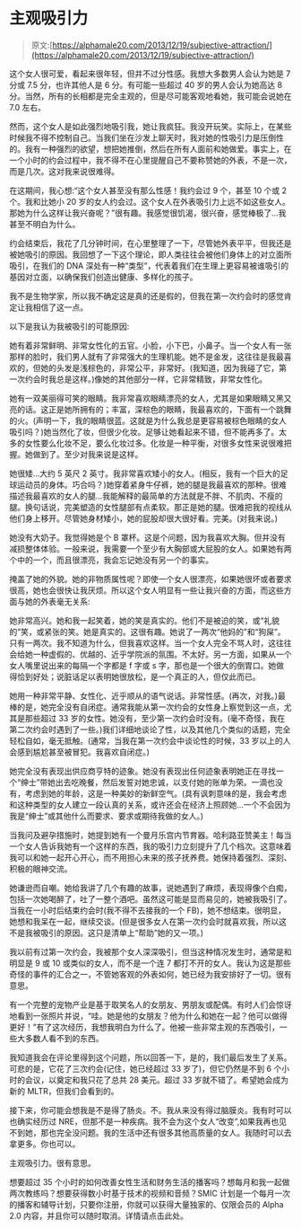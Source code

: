 # 主观吸引力

> 原文:[https://alphamale20.com/2013/12/19/subjective-attraction/](https://alphamale20.com/2013/12/19/subjective-attraction/)

这个女人很可爱，看起来很年轻，但并不过分性感。我想大多数男人会认为她是 7 分或 7.5 分，也许其他人是 6 分。有可能一些超过 40 岁的男人会认为她高达 8 分。当然，所有的长相都是完全主观的，但是尽可能客观地看她，我可能会说她在 7.0 左右。

然而，这个女人是如此强烈地吸引我，她让我疯狂。我没开玩笑。实际上，在某些时候我不得不控制自己。当我们坐在沙发上聊天时，我对她的性吸引力是压倒性的。我有一种强烈的欲望，想把她推倒，然后在所有人面前和她做爱。事实上，在一个小时的约会过程中，我不得不在心里提醒自己不要称赞她的外表，不是一次，而是几次。这对我来说很难得。

在这期间，我心想:“这个女人甚至没有那么性感！我约会过 9 个，甚至 10 个或 2 个。我和比她小 20 岁的女人约会过。这个女人在外表吸引力上远不如这些女人。那她为什么这样让我兴奋呢？”很有趣。我感觉很饥渴，很兴奋，感觉棒极了...我甚至不明白为什么。

约会结束后，我花了几分钟时间，在心里整理了一下，尽管她外表平平，但我还是被她吸引的原因。我回想了一下这个理论，即人类往往会被他们身体上的对立面所吸引，在我们的 DNA 深处有一种“类型”，代表着我们在生理上更容易被谁吸引的基因对立面，以确保我们创造出健康、多样化的孩子。

我不是生物学家，所以我不确定这是真的还是假的，但我在第一次约会时的感觉肯定让我相信了这一点。

以下是我认为我被吸引的可能原因:

她有着非常鲜明、非常女性化的五官。小脸，小下巴，小鼻子。当一个女人有一张那样的脸时，我们男人就有了非常强大的生理机能。她不是金发，这往往是我最喜欢的，但她的头发是浅棕色的，非常公平，非常好。(我知道，因为我碰了它，第一次约会时我总是这样。)像她的其他部分一样，它非常精致，非常女性化。

她有一双美丽得可笑的眼睛。我非常喜欢眼睛漂亮的女人，尤其是如果眼睛又黑又亮的话。这正是她所拥有的；丰富，深棕色的眼睛，我最喜欢的，下面有一个跳舞的火。(声明一下，我的眼睛很蓝。这就是为什么我总是更容易被棕色眼睛的女人吸引吗？)她当然化了妆，但很少化妆。足够让她看起来不错，但不能再多了。太多的女性要么化妆不足，要么化妆过多。化妆是一种平衡，对很多女性来说很难把握。她做到了。至少对我来说是这样。

她很矮...大约 5 英尺 2 英寸。我非常喜欢矮小的女人。(相反，我有一个巨大的足球运动员的身体。巧合吗？)她穿着紧身牛仔裤，她的腿是我最喜欢的那种。很难描述我最喜欢的女人的腿...我能解释的最简单的方法就是不胖、不肌肉、不瘦的腿。换句话说，完美塑造的女性腿部有点柔软。那正是她的腿。很难把我的视线从他们身上移开。尽管她身材矮小，她的屁股却很大很好看。完美。(对我来说。)

她没有大奶子。我觉得她是个 B 罩杯。这是个问题，因为我喜欢大胸。但并没有减损整体体验。一般来说，我需要一个至少有大胸部或大屁股的女人。如果她有两个中的一个，而且很漂亮，我会忘记她没有另一个的事实。

掩盖了她的外貌。她的非物质属性呢？即使一个女人很漂亮，如果她很坏或者要求很高，她也会很快让我厌烦。所以这个女人明显有一些让我兴奋的方面，而这些方面与她的外表毫无关系:

她非常高兴。她和我一起笑着，她的笑是真实的。他们不是被迫的笑，或“礼貌的”笑，或紧张的笑。她是真实的。这很有趣。她说了一两次“他妈的”和“狗屎”。只有一两次。我不知道为什么，但我喜欢这样。当一个女人完全不骂人时，这往往会给她一种虚假的、优越的、近乎学院派的氛围。不太好。另一方面，如果从一个女人嘴里说出来的每隔一个字都是 f 字或 s 字，那也是一个很大的倒胃口。她做得恰到好处；说脏话足以表明她很放松，是一个真正的人，但仅此而已。

她用一种非常平静、女性化、近乎顺从的语气说话。非常性感。(再次，对我。)最棒的是，她完全没有自闭症。通常我能从第一次约会的女性身上察觉到这一点，尤其是那些超过 33 岁的女性。她没有，至少第一次约会时没有。(毫不奇怪，我在第二次约会时遇到了一些。)我们详细地谈论了性，以及其他几个类似的话题，完全轻松自如，毫无抵触。(通常，当我在第一次约会中谈论性的时候，33 岁以上的人会感到尴尬甚至被冒犯。我喜欢自闭症。)

她完全没有表现出供应商亨特的迹象。她没有表现出任何迹象表明她正在寻找一个“绅士”带她出去吃晚餐，然后发誓对她忠诚，以支付她的账单为荣。一滴也没有，考虑到她的年龄，这是一种美妙的新鲜空气。(具有讽刺意味的是，我会考虑和这种类型的女人建立一段认真的关系，或许还会在经济上照顾她...一个不会因为我是“绅士”或其他什么而要求、要求或期待我做的女人。)

当我问及避孕措施时，她提到她有一个曼月乐宫内节育器。哈利路亚赞美主！每当一个女人告诉我她有一个这样的东西，我的吸引力立刻提升了几个档次。这意味着我可以和她一起开心开心，而不用担心未来的孩子抚养费。她保持着强烈、深刻、积极的眼神交流。

她谦逊而自嘲。她给我讲了几个有趣的故事，说她遇到了麻烦，表现得像个白痴，包括一次她喝醉了，吐了一整个酒吧。虽然这可能是显而易见的，她被我吸引了。当我在一小时后结束约会时(我不得不去接我的一个 FB)，她不想结束。很明显，她想和我呆在一起，继续交谈。(但是很多女人在第一次约会时就喜欢我，所以这不是我被吸引的原因。这只是清单上“帮助”她的又一项。)

我以前有过第一次约会，我被那个女人深深吸引，但当这种情况发生时，通常是和明显是 9 或 10 或类似的女人，而不是一个连 7 都打不开的女人。我认为这是那些奇怪的事件的汇合之一，不管她客观的外表如何，她已经为我安排好了一切。很有意思。

有一个完整的宠物产业是基于取笑名人的女朋友、男朋友或配偶。有时人们会惊讶地看到一张照片并说，“哇。她是他的女朋友？他为什么和她在一起？他可以做得更好！”有了这次经历，我想我明白为什么了。他被一些非常主观的东西吸引，一些大多数人看不到的东西。

我知道我会在评论里得到这个问题，所以回答一下，是的，我们最后发生了关系。可悲的是，它花了三次约会(记住，她已经超过 33 岁了)，但它仍然是不到 6 个小时的会议，以奠定和我只花了总共 28 美元。超过 33 岁就不错了。希望她会成为新的 MLTR，但我们会看到的。

接下来，你可能会想我是不是得了肠炎。不。我从来没有得过脑膜炎。我有时可以也确实经历过 NRE，但那不是一种疾病。我不会为这个女人“改变”,如果我再也见不到她，那也完全没问题。我的生活中还有很多其他高质量的女人。我随时可以去拿更多。你也可以。

主观吸引力。很有意思。

想要超过 35 个小时的如何改善女性生活和财务生活的播客吗？想每月和我一起做两次教练吗？想要获得数小时基于技术的视频和音频？SMIC 计划是一个每月一次的播客和辅导计划，只要你注册，你就可以获得大量独家的、仅限会员的 Alpha 2.0 内容，并且你可以随时取消。详情请点击此处。